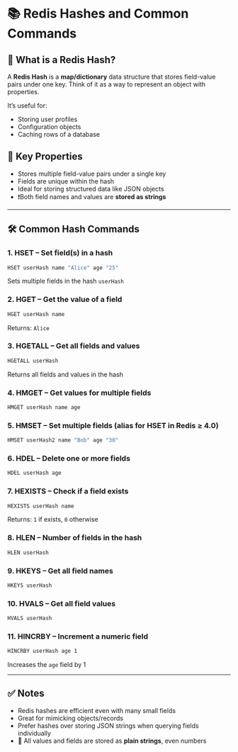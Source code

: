 # 📚 Redis Hashes and Common Commands

## 🔸 What is a Redis Hash?

A **Redis Hash** is a **map/dictionary** data structure that stores field-value pairs under one key. Think of it as a way to represent an object with properties.

It’s useful for:

* Storing user profiles
* Configuration objects
* Caching rows of a database

## 🔹 Key Properties

* Stores multiple field-value pairs under a single key
* Fields are unique within the hash
* Ideal for storing structured data like JSON objects
* ❗️Both field names and values are **stored as strings**

---

## 🛠 Common Hash Commands

### 1. **HSET** – Set field(s) in a hash

```bash
HSET userHash name "Alice" age "25"
```

Sets multiple fields in the hash `userHash`

### 2. **HGET** – Get the value of a field

```bash
HGET userHash name
```

Returns: `Alice`

### 3. **HGETALL** – Get all fields and values

```bash
HGETALL userHash
```

Returns all fields and values in the hash

### 4. **HMGET** – Get values for multiple fields

```bash
HMGET userHash name age
```

### 5. **HMSET** – Set multiple fields (alias for HSET in Redis ≥ 4.0)

```bash
HMSET userHash2 name "Bob" age "30"
```

### 6. **HDEL** – Delete one or more fields

```bash
HDEL userHash age
```

### 7. **HEXISTS** – Check if a field exists

```bash
HEXISTS userHash name
```

Returns: `1` if exists, `0` otherwise

### 8. **HLEN** – Number of fields in the hash

```bash
HLEN userHash
```

### 9. **HKEYS** – Get all field names

```bash
HKEYS userHash
```

### 10. **HVALS** – Get all field values

```bash
HVALS userHash
```

### 11. **HINCRBY** – Increment a numeric field

```bash
HINCRBY userHash age 1
```

Increases the `age` field by 1

---

## ✅ Notes

* Redis hashes are efficient even with many small fields
* Great for mimicking objects/records
* Prefer hashes over storing JSON strings when querying fields individually
* 🔸 All values and fields are stored as **plain strings**, even numbers